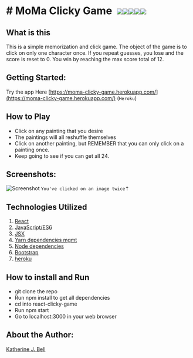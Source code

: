 # &#35; MoMa Clicky Game&nbsp;&nbsp;<img src="https://img.icons8.com/color/48/000000/modern-art.png"><img src="https://img.icons8.com/color/48/000000/easel.png"><img src="https://img.icons8.com/color/48/000000/magritte.png"><img src="https://img.icons8.com/color/48/000000/edvard-munch.png"><img src="https://img.icons8.com/color/48/000000/picasso.png">

## What is this
This is a simple memorization and click game. The object of the game is to click on only one character once. If you repeat guesses, you lose and the score is reset to 0. You win by reaching the max score total of 12.

## Getting Started:
Try the app Here [https://moma-clicky-game.herokuapp.com/](https://moma-clicky-game.herokuapp.com/) (`Heroku`)

## How to Play
* Click on any painting that you desire
* The paintings will all reshuffle themselves
* Click on another painting, but REMEMBER that you can only click on a painting once.
* Keep going to see if you can get all 24.

## Screenshots:
![Screenshot](/public/images/screenshots/demo-1.png)
`You've clicked on an image twice`&#8673;

## Technologies Utilized

01. [React](https://reactjs.org/)
02. [JavaScript/ES6](http://es6-features.org/#Constants)
03. [JSX](https://reactjs.org/docs/introducing-jsx.html)
04. [Yarn dependencies mgmt](https://yarnpkg.com/en/)
05. [Node dependencies](https://nodejs.org/en/)
06. [Bootstrap](https://getbootstrap.com/)
07. [heroku](https://www.heroku.com)

## How to install and Run
* git clone the repo
* Run npm install to get all dependencies
* cd into react-clicky-game
* Run npm start
* Go to localhost:3000 in your web browser

## About the Author:
[Katherine J. Bell](https://github.com/katbytes)
